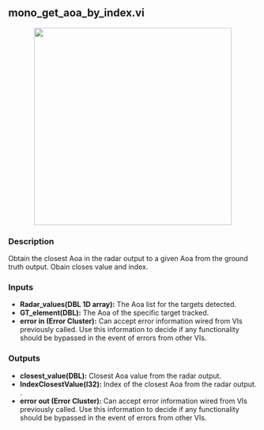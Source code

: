 ## mono_get_aoa_by_index.vi
<p align="center">
<img src="https://github.com/monoDriveIO/documentation/raw/master/WikiPhotos/LV_client/utilities/mono__get__aoa__by__indexc.png" 
width="400"  />
</p>

### Description 
Obtain the closest Aoa in the radar output to a given Aoa from the ground truth output. Obain closes value and index. 

### Inputs
- **Radar_values(DBL 1D array):** The Aoa list for the targets detected.
- **GT_element(DBL):** The Aoa of the specific target tracked.
- **error in (Error Cluster):** Can accept error information wired from VIs previously called. Use this information to decide if any functionality should be bypassed in the event of errors from other VIs.


### Outputs

- **closest_value(DBL):** Closest Aoa value from the radar output.
- **IndexClosestValue(I32):** Index of the closest Aoa from the radar output. .
- **error out (Error Cluster):** Can accept error information wired from VIs previously called. Use this information to decide if any functionality should be bypassed in the event of errors from other VIs.
